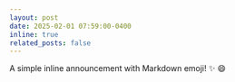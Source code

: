 ```yaml
---
layout: post
date: 2025-02-01 07:59:00-0400
inline: true
related_posts: false
---
```


A simple inline announcement with Markdown emoji! :sparkles: :smile:
